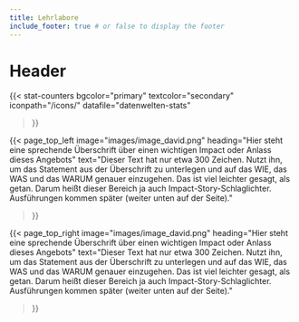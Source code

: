 ```yaml
---
title: Lehrlabore
include_footer: true # or false to display the footer
---
```


# Header

{{< stat-counters 
    bgcolor="primary" 
    textcolor="secondary"
    iconpath="/icons/"
    datafile="datenwelten-stats"
>}}


{{< page_top_left 
  image="images/image_david.png" 
  heading="Hier steht eine sprechende Überschrift über einen wichtigen Impact oder Anlass dieses Angebots" 
  text="Dieser Text hat nur etwa 300 Zeichen. Nutzt ihn, um das Statement aus der Überschrift zu unterlegen und auf das WIE, das WAS und das WARUM genauer einzugehen. Das ist viel leichter gesagt, als getan. Darum heißt dieser Bereich ja auch Impact-Story-Schlaglichter. Ausführungen kommen später (weiter unten auf der Seite)." 
>}}

{{< page_top_right 
  image="images/image_david.png" 
  heading="Hier steht eine sprechende Überschrift über einen wichtigen Impact oder Anlass dieses Angebots" 
  text="Dieser Text hat nur etwa 300 Zeichen. Nutzt ihn, um das Statement aus der Überschrift zu unterlegen und auf das WIE, das WAS und das WARUM genauer einzugehen. Das ist viel leichter gesagt, als getan. Darum heißt dieser Bereich ja auch Impact-Story-Schlaglichter. Ausführungen kommen später (weiter unten auf der Seite)." 
>}}